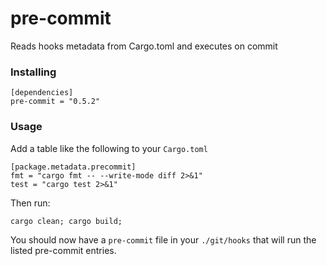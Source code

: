 # pre-commit

Reads hooks metadata from Cargo.toml and executes on commit



### Installing

```
[dependencies]
pre-commit = "0.5.2"
```

### Usage

Add a table like the following to your `Cargo.toml`

```
[package.metadata.precommit]
fmt = "cargo fmt -- --write-mode diff 2>&1"
test = "cargo test 2>&1"
```

Then run:

```cargo clean; cargo build;```

You should now have a `pre-commit` file in your `./git/hooks` that will run the listed pre-commit entries.

